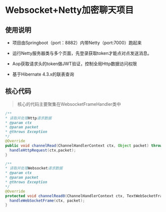 # Websocket+Netty加密聊天项目

## 使用说明

- 项目由Springboot（port：8882）内带Netty（port:7000）跑起来

- 运行Netty服务器类与多个页面，先登录获取token才能点对点发送消息。

- Aop获取请求头的token做JWT验证，控制全局Http数据访问权限

- 基于Hibernate 4.3.x的联表查询

## 核心代码

> 核心的代码主要聚集在WebsocketFrameHandler类中

``` java
/**
* 读取并处理Http请求数据
* @param ctx
* @param packet
* @throws Exception
*/
@Override
public void channelRead(ChannelHandlerContext ctx, Object packet) throws Exception {
  handleHttpRequest(ctx,packet);
}

/**
* 读取并处理Websocket请求数据
* @param ctx
* @param packet
* @throws Exception
*/
@Override
protected void channelRead0(ChannelHandlerContext ctx, TextWebSocketFrame packet) throws Exception {
  handleWebSocketFrame(ctx, packet);
}
```
